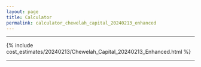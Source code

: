 ```yaml
---
layout: page
title: Calculator
permalink: calculator_chewelah_capital_20240213_enhanced
---
```


___

{% include cost_estimates/20240213/Chewelah_Capital_20240213_Enhanced.html %}

___

